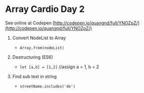 # Array Cardio Day 2

See online at Codepen [http://codepen.io/quangnd/full/YNOZpZ/](http://codepen.io/quangnd/full/YNOZpZ/)

1. Convert NodeList to Array

	* `Array.from(nodeList)` 

2. Destructuring (ES6)

	* `let [a,b] = [1,2]`  //assign a = 1, b = 2 

3. Find sub text in string

    * `streetName.includes('de')` 